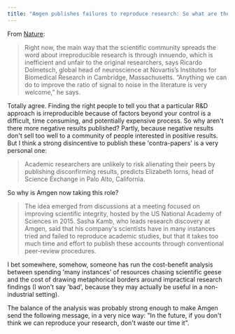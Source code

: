 ```yaml
---
title: "Amgen publishes failures to reproduce research: So what are they really saying?"
---
```


From [Nature](http://www.nature.com/news/biotech-giant-publishes-failures-to-confirm-high-profile-science-1.19269):

> Right now, the main way that the scientific community spreads the word about irreproducible research is through innuendo, which is inefficient and unfair to the original researchers, says Ricardo Dolmetsch, global head of neuroscience at Novartis’s Institutes for Biomedical Research in Cambridge, Massachusetts. “Anything we can do to improve the ratio of signal to noise in the literature is very welcome,” he says.

Totally agree. Finding the right people to tell you that a particular R&amp;D approach is irreproducible because of factors beyond your control is a difficult, time consuming, and potentially expensive process. So why aren't there more negative results published?
Partly, because negative results don't sell too well to a community of people interested in positive results. But I think a strong disincentive to publish these 'contra-papers' is a very personal one:

> Academic researchers are unlikely to risk alienating their peers by publishing disconfirming results, predicts Elizabeth Iorns, head of Science Exchange in Palo Alto, California.

So why is Amgen now taking this role?

> The idea emerged from discussions at a meeting focused on improving scientific integrity, hosted by the US National Academy of Sciences in 2015. Sasha Kamb, who leads research discovery at Amgen, said that his company's scientists have in many instances tried and failed to reproduce academic studies, but that it takes too much time and effort to publish these accounts through conventional peer-review procedures.

I bet somewhere, somehow, someone has run the cost-benefit analysis between spending 'many instances' of resources chasing scientific geese and the cost of drawing metaphorical borders around impractical research findings (I won't say 'bad', because they may actually be useful in a non-industrial setting).

The balance of the analysis was probably strong enough to make Amgen send the following message, in a very nice way: "In the future, if you don't think we can reproduce your research, don't waste our time it".

